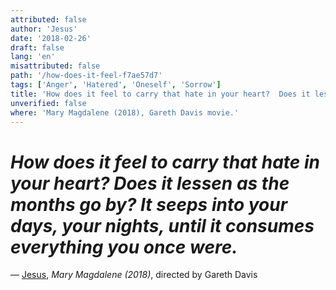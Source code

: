 ```yaml
---
attributed: false
author: 'Jesus'
date: '2018-02-26'
draft: false
lang: 'en'
misattributed: false
path: '/how-does-it-feel-f7ae57d7'
tags: ['Anger', 'Hatered', 'Oneself', 'Sorrow']
title: 'How does it feel to carry that hate in your heart?  Does it lessen as the months go by?  It seeps into your days, your nights, until it consumes everything you once were.'
unverified: false
where: 'Mary Magdalene (2018), Gareth Davis movie.'
---
```


# *How does it feel to carry that hate in your heart?  Does it lessen as the months go by?  It seeps into your days, your nights, until it consumes everything you once were.*

&mdash; [Jesus](/authors/Jesus), <cite><em>Mary Magdalene (2018)</em></cite>, directed by Gareth Davis